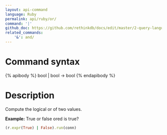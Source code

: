 ```yaml
---
layout: api-command 
language: Ruby
permalink: api/ruby/or/
command: '|'
github_doc: https://github.com/rethinkdb/docs/edit/master/2-query-language/api/ruby/math-and-logic/or.md
related_commands:
    '&': and/
---
```


# Command syntax #

{% apibody %}
bool | bool &rarr; bool
{% endapibody %}

# Description #

Compute the logical or of two values.

__Example:__ True or false ored is true?

```rb
(r.expr(True) | False).run(conn)
```


